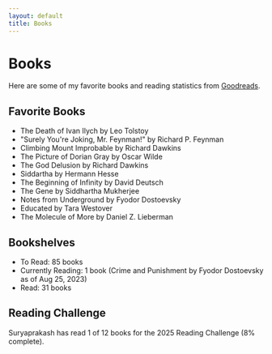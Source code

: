 ```yaml
---
layout: default
title: Books
---
```


# Books

Here are some of my favorite books and reading statistics from [Goodreads](https://www.goodreads.com/user/show/54757933-suryaprakash-shanmugam).

## Favorite Books

*   The Death of Ivan Ilych by Leo Tolstoy
*   "Surely You're Joking, Mr. Feynman!" by Richard P. Feynman
*   Climbing Mount Improbable by Richard Dawkins
*   The Picture of Dorian Gray by Oscar Wilde
*   The God Delusion by Richard Dawkins
*   Siddartha by Hermann Hesse
*   The Beginning of Infinity by David Deutsch
*   The Gene by Siddhartha Mukherjee
*   Notes from Underground by Fyodor Dostoevsky
*   Educated by Tara Westover
*   The Molecule of More by Daniel Z. Lieberman

## Bookshelves

*   To Read: 85 books
*   Currently Reading: 1 book (Crime and Punishment by Fyodor Dostoevsky as of Aug 25, 2023)
*   Read: 31 books

## Reading Challenge

Suryaprakash has read 1 of 12 books for the 2025 Reading Challenge (8% complete). 